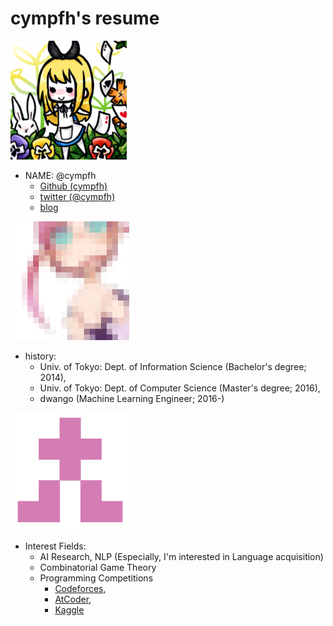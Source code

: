 # cympfh's resume

![](img/icon-alice.png)

- NAME: @cympfh
    - [Github (cympfh)](https://github.com/cympfh?tab=repositories)
    - [twitter (@cympfh)](https://twitter.com/cympfh)
    - [blog](http://cympfh.cc/)

![](img/icon-mosaic.png)

- history:
    - Univ. of Tokyo: Dept. of Information Science (Bachelor's degree; 2014),
    - Univ. of Tokyo: Dept. of Computer Science (Master's degree; 2016),
    - dwango (Machine Learning Engineer; 2016-)

![](img/icon-gh.png)

- Interest Fields:
    - AI Research, NLP (Especially, I'm interested in Language acquisition)
    - Combinatorial Game Theory
    - Programming Competitions
        - [Codeforces](http://codeforces.com/profile/cympfh),
        - [AtCoder](http://atcoder.jp/user/cympfh),
        - [Kaggle](https://www.kaggle.com/cympfh)

